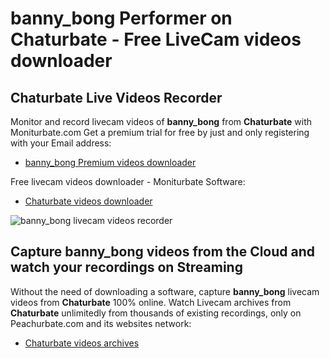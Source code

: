 # banny_bong Performer on Chaturbate - Free LiveCam videos downloader

## Chaturbate Live Videos Recorder

Monitor and record livecam videos of **banny_bong** from **Chaturbate** with Moniturbate.com
Get a premium trial for free by just and only registering with your Email address:
* [banny_bong Premium videos downloader](https://moniturbate.com/request-demo-licence-key.html)

Free livecam videos downloader - Moniturbate Software:
* [Chaturbate videos downloader](https://moniturbate.com/moniturbate-download-software.html)

![banny_bong livecam videos recorder](https://peachurnet.com/templates/moniturbate-software.png)


## Capture banny_bong videos from the Cloud and watch your recordings on Streaming

Without the need of downloading a software, capture **banny_bong** livecam videos from **Chaturbate** 100% online.
Watch Livecam archives from **Chaturbate** unlimitedly from thousands of existing recordings, only on Peachurbate.com and its websites network:
* [Chaturbate videos archives](https://peachurnet.com/)